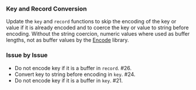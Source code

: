 ### Key and Record Conversion

Update the `key` and `record` functions to skip the encoding of the key or value
if it is already encoded and to coerce the key or value to string before
encoding. Without the string coercion, numeric values where used as buffer
lengths, not as buffer values by the [Encode](https://github.com/bigeasy/encode)
library.

### Issue by Issue

 * Do not encode key if it is a buffer in `record`. #26.
 * Convert key to string before encoding in `key`. #24.
 * Do not encode key if it is a buffer in `key`. #21.
